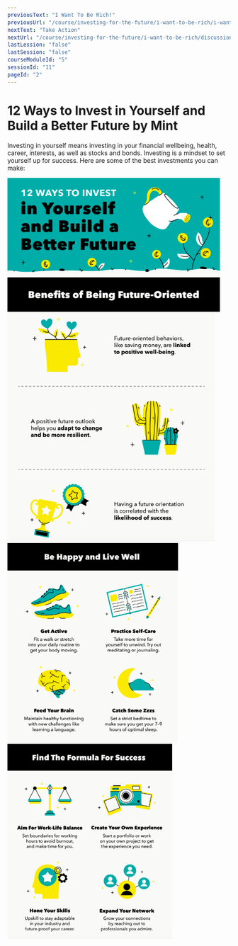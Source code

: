 ```yaml
---
previousText: "I Want To Be Rich!"
previousUrl: "/course/investing-for-the-future/i-want-to-be-rich/i-want-to-be-rich"
nextText: "Take Action"
nextUrl: "/course/investing-for-the-future/i-want-to-be-rich/discussion"
lastLession: "false"
lastSession: "false"
courseModuleId: "5"
sessionId: "11"
pageId: "2"
---
```



# 12 Ways to Invest in Yourself and Build a Better Future by Mint

Investing in yourself means investing in your financial wellbeing, health, career,  interests, as well as stocks and bonds. Investing is a mindset to set yourself up for success. Here are some of the best investments you can make:

<img src="./Picture1.png" />
<img src="./Picture2.png" />
<img src="./Picture3.png" />
<img src="./Picture4.png" />

